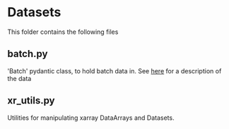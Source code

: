 # Datasets

This folder contains the following files

## batch.py

'Batch' pydantic class, to hold batch data in. See [here](https://github.com/openclimatefix/nowcasting_dataset/tree/main/nowcasting_dataset/data_sources)
for a description of the data


## xr_utils.py

Utilities for manipulating xarray DataArrays and Datasets.
